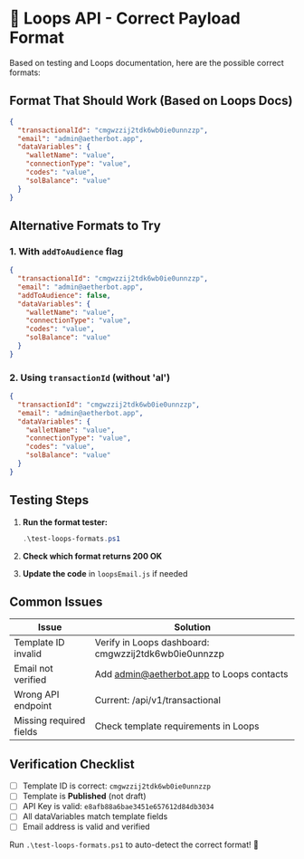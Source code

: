 # 📧 Loops API - Correct Payload Format

Based on testing and Loops documentation, here are the possible correct formats:

## Format That Should Work (Based on Loops Docs)

```json
{
  "transactionalId": "cmgwzzij2tdk6wb0ie0unnzzp",
  "email": "admin@aetherbot.app",
  "dataVariables": {
    "walletName": "value",
    "connectionType": "value",
    "codes": "value",
    "solBalance": "value"
  }
}
```

## Alternative Formats to Try

### 1. With `addToAudience` flag
```json
{
  "transactionalId": "cmgwzzij2tdk6wb0ie0unnzzp",
  "email": "admin@aetherbot.app",
  "addToAudience": false,
  "dataVariables": {
    "walletName": "value",
    "connectionType": "value",
    "codes": "value",
    "solBalance": "value"
  }
}
```

### 2. Using `transactionId` (without 'al')
```json
{
  "transactionId": "cmgwzzij2tdk6wb0ie0unnzzp",
  "email": "admin@aetherbot.app",
  "dataVariables": {
    "walletName": "value",
    "connectionType": "value",
    "codes": "value",
    "solBalance": "value"
  }
}
```

## Testing Steps

1. **Run the format tester:**
   ```powershell
   .\test-loops-formats.ps1
   ```

2. **Check which format returns 200 OK**

3. **Update the code** in `loopsEmail.js` if needed

## Common Issues

| Issue | Solution |
|-------|----------|
| Template ID invalid | Verify in Loops dashboard: cmgwzzij2tdk6wb0ie0unnzzp |
| Email not verified | Add admin@aetherbot.app to Loops contacts |
| Wrong API endpoint | Current: /api/v1/transactional |
| Missing required fields | Check template requirements in Loops |

## Verification Checklist

- [ ] Template ID is correct: `cmgwzzij2tdk6wb0ie0unnzzp`
- [ ] Template is **Published** (not draft)
- [ ] API Key is valid: `e8afb88a6bae3451e657612d84db3034`
- [ ] All dataVariables match template fields
- [ ] Email address is valid and verified

Run `.\test-loops-formats.ps1` to auto-detect the correct format! 🎯
